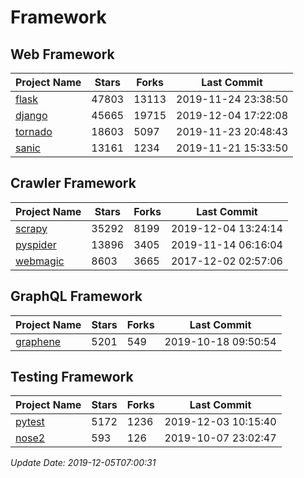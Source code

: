# Framework

## Web Framework

| Project Name | Stars | Forks | Last Commit |
| ------------ | ----- | ----- | ----------- |
| [flask](https://github.com/pallets/flask) | 47803 | 13113 | 2019-11-24 23:38:50 |
| [django](https://github.com/django/django) | 45665 | 19715 | 2019-12-04 17:22:08 |
| [tornado](https://github.com/tornadoweb/tornado) | 18603 | 5097 | 2019-11-23 20:48:43 |
| [sanic](https://github.com/huge-success/sanic) | 13161 | 1234 | 2019-11-21 15:33:50 |

## Crawler Framework

| Project Name | Stars | Forks | Last Commit |
| ------------ | ----- | ----- | ----------- |
| [scrapy](https://github.com/scrapy/scrapy) | 35292 | 8199 | 2019-12-04 13:24:14 |
| [pyspider](https://github.com/binux/pyspider) | 13896 | 3405 | 2019-11-14 06:16:04 |
| [webmagic](https://github.com/code4craft/webmagic) | 8603 | 3665 | 2017-12-02 02:57:06 |

## GraphQL Framework

| Project Name | Stars | Forks | Last Commit |
| ------------ | ----- | ----- | ----------- |
| [graphene](https://github.com/graphql-python/graphene) | 5201 | 549 | 2019-10-18 09:50:54 |

## Testing Framework

| Project Name | Stars | Forks | Last Commit |
| ------------ | ----- | ----- | ----------- |
| [pytest](https://github.com/pytest-dev/pytest) | 5172 | 1236 | 2019-12-03 10:15:40 |
| [nose2](https://github.com/nose-devs/nose2) | 593 | 126 | 2019-10-07 23:02:47 |

*Update Date: 2019-12-05T07:00:31*